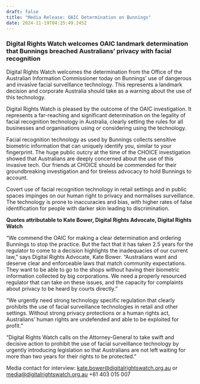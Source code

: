 ```yaml
---
draft: false
title: "Media Release: OAIC Determination on Bunnings"
date: 2024-11-19T04:25:49.245Z
---
```

### Digital Rights Watch welcomes OAIC landmark determination that Bunnings breached Australians’ privacy with facial recognition

Digital Rights Watch welcomes the determination from the Office of the Australian Information Commissioner today on Bunnings’ use of dangerous and invasive facial surveillance technology. This represents a landmark decision and corporate Australia should take as a warning about the use of this technology.

Digital Rights Watch is pleased by the outcome of the OAIC investigation. It represents a far-reaching and significant determination on the legality of facial recognition technology in Australia, clearly setting the rules for all businesses and organisations using or considering using the technology.

Facial recognition technology as used by Bunnings collects sensitive biometric information that can uniquely identify you, similar to your fingerprint. The huge public outcry at the time of the CHOICE investigation showed that Australians are deeply concerned about the use of this invasive tech. Our friends at CHOICE should be commended for their groundbreaking investigation and for tireless advocacy to hold Bunnings to account.

Covert use of facial recognition technology in retail settings and in public spaces impinges on our human right to privacy and normalises surveillance. The technology is prone to inaccuracies and bias, with higher rates of false identification for people with darker skin leading to discrimination.

**Quotes attributable to Kate Bower, Digital Rights Advocate, Digital Rights Watch**

“We commend the OAIC for making a clear determination and ordering Bunnings to stop the practice. But the fact that it has taken 2.5 years for the regulator to come to a decision highlights the inadequacies of our current law,” says Digital Rights Advocate, Kate Bower.  “Australians want and deserve clear and enforceable laws that match community expectations. They want to be able to go to the shops without having their biometric information collected by big corporations. We need a properly resourced regulator that can take on these issues, and the capacity for complaints about privacy to be heard by courts directly.”

“We urgently need strong technology specific regulation that clearly prohibits the use of facial surveillance technologies in retail and other settings. Without strong privacy protections or a human rights act, Australians’ human rights are undefended and able to be exploited for profit.” 

“Digital Rights Watch calls on the Attorney-General to take swift and decisive action to prohibit the use of facial surveillance technology by urgently introducing legislation so that Australians are not left waiting for more than two years for their rights to be protected.”  

Media contact for interview: kate.bower@digitalrightswatch.org.au or media@digitalrightswatch.org.au +61 403 015 007